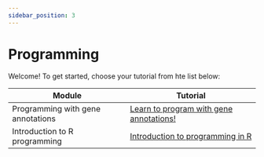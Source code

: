 ```yaml
---
sidebar_position: 3
---
```


# Programming

Welcome!  To get started, choose your tutorial from hte list below:


|    Module                          |                      Tutorial                          |
| ---------------------------------- | ------------------------------------------------------ |
| Programming with gene annotations  | [Learn to program with gene annotations!](programming_with_gene_annotations3/README.md) |
| Introduction to R programming      | [Introduction to programming in R](introduction_to_R/README.md) |

